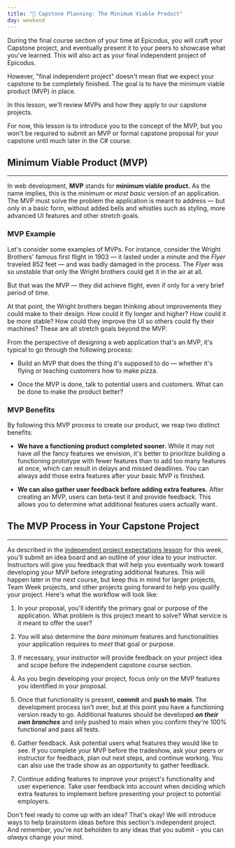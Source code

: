 ```yaml
---
title: "📓 Capstone Planning: The Minimum Viable Product"
day: weekend
---
```


During the final course section of your time at Epicodus, you will craft your Capstone project, and eventually present it to your peers to showcase what you've learned. This will also act as your final independent project of Epicodus.

However, "final independent project" doesn't mean that we expect your capstone to be completely finished. The goal is to have the minimum viable product (MVP) in place.

In this lesson, we'll review MVPs and how they apply to our capstone projects. 

For now, this lesson is to introduce you to the concept of the MVP, but you won't be required to submit an MVP or formal capstone proposal for your capstone until much later in the C# course. 

## Minimum Viable Product (MVP)
---

In web development, **MVP** stands for **minimum viable product.** As the name implies, this is the _minimum_ or _most basic_ version of an application. The MVP must solve the problem the application is meant to address — but only in a basic form, without added bells and whistles such as styling, more advanced UI features and other stretch goals.

### MVP Example

Let's consider some examples of MVPs. For instance, consider the Wright Brothers' famous first flight in 1903 — it lasted under a minute and the _Flyer_ traveled 852 feet — and was badly damaged in the process. The _Flyer_ was so unstable that only the Wright brothers could get it in the air at all.

But that was the MVP — they did achieve flight, even if only for a very brief period of time.

At that point, the Wright brothers began thinking about improvements they could make to their design. How could it fly longer and higher? How could it be more stable? How could they improve the UI so others could fly their machines? These are all stretch goals beyond the MVP.

From the perspective of designing a web application that's an MVP, it's typical to go through the following process:

* Build an MVP that does the thing it's supposed to do — whether it's flying or teaching customers how to make pizza.

* Once the MVP is done, talk to potential users and customers. What can be done to make the product better?

### MVP Benefits

By following this MVP process to create our product, we reap two distinct benefits:

* **We have a functioning product completed sooner.**  While it may not have _all_ the fancy features we envision, it's better to prioritize building a functioning prototype with fewer features than to add too many features at once, which can result in delays and missed deadlines. You can always add those extra features after your basic MVP is finished.

* **We can also gather user feedback before adding extra features.** After creating an MVP, users can beta-test it and provide feedback. This allows you to determine what additional features users actually want.

## The MVP Process in Your Capstone Project
---

As described in the [independent project expectations lesson](/react/functional-programming-with-javascript/functional-programming-with-javascript-objectives) for this week, you'll submit an idea board and an outline of your idea to your instructor. Instructors will give you feedback that will help you eventually work toward developing your MVP before integrating additional features. This will happen later in the next course, but keep this in mind for larger projects, Team Week projects, and other projects going forward to help you qualify your project. Here's what the workflow will look like:

1.  In your proposal, you'll identify the primary goal or purpose of the application. What problem is this project meant to solve? What service is it meant to offer the user?

2.  You will also determine the _bare minimum_ features and functionalities your application requires to _meet_ that goal or purpose.

3.  If necessary, your instructor will provide feedback on your project idea and scope before the independent capstone course section.

4.  As you begin developing your project, focus _only_ on the MVP features you identified in your proposal.

5.  Once that functionality is present, **commit** and **push to main**. The development process isn't over, but at this point you have a functioning version ready to go. Additional features should be developed _**on their own branches**_ and only pushed to main when you confirm they're 100% functional and pass all tests.

6.  Gather feedback. Ask potential users what features they would like to see. If you complete your MVP before the tradeshow, ask your peers or instructor for feedback, plan out next steps, and continue working. You can also use the trade show as an opportunity to gather feedback.

7.  Continue adding features to improve your project's functionality and user experience. Take user feedback into account when deciding which extra features to implement before presenting your project to potential employers.

Don't feel ready to come up with an idea? That's okay! We will introduce ways to help brainstorm ideas before this section's independent project. And remember, you're not beholden to any ideas that you submit - you can *always* change your mind.
